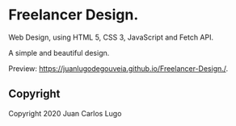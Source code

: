 # Freelancer Design.

Web Design, using HTML 5, CSS 3, JavaScript and Fetch API.

A simple and beautiful design.

Preview: https://juanlugodegouveia.github.io/Freelancer-Design./.

## Copyright

Copyright 2020 Juan Carlos Lugo
